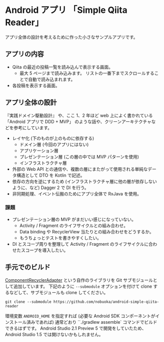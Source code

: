 Android アプリ 「Simple Qiita Reader」
========================================

アプリ全体の設計を考えるために作った小さなサンプルアプリです。

## アプリの内容

* Qiita の最近の投稿一覧を読み込んで表示する画面。
    * 最大 5 ページまで読み込みます。 リストの一番下までスクロールすることで自動で読み込まれます。
* 各投稿を表示する画面。

## アプリ全体の設計

『実践ドメイン駆動設計』 や、ここ 1、2 年ほど web 上によく書かれている 「Android アプリで DDD + MVP」
のような話や、クリーンアーキテクチャなどを参考にしています。

* レイヤ化 (下のものが上のものに依存する)
    * ドメイン層 (今回のアプリにはない)
    * アプリケーション層
    * プレゼンテーション層 (この層の中では MVP パターンを使用)
    * インフラストラクチャ層
* 外部の Web API との通信や、複数の層にまたがって使用される単純なデータ構造として DTO を Kotlin で記述。
* 依存の方向を逆にするため (インフラストラクチャ層に他の層が依存しないように、など) Dagger 2 で DI を行う。
* 非同期処理、イベント伝搬のためにアプリ全体で RxJava を使用。

### 課題

* プレゼンテーション層の MVP がまだいい感じになっていない。
    * Activity / Fragment のライフサイクルとの組み合わせ。
    * Data binding や RecyclerView 当たりとの組み合わせをどうするか。
    * もうちょっとテストを書きやすくしたい。
* DI とスコープ周りを整理して Activity / Fragment のライフサイクルに合わせたスコープを導入したい。

## 手元でのビルド

[ComponentRecyclerAdapter](https://github.com/nobuoka/ComponentsRecyclerAdapter)
という自作のライブラリを Git サブモジュールとして追加しています。
下記のように `--submodule` オプションを付けて clone するなどして、サブモジュールも clone してください。

```
git clone --submodule https://github.com/nobuoka/android-simple-qiita-reader
```

環境変数 `ANDROID_HOME` を指定すれば (必要な Android SDK コンポーネントがインストール済みであれば)
通常どおり ``./gradlew assemble` コマンドでビルドできるはずです。
Android Studio 2.1 Preview 5 で開発をしていたため、Android Studio 1.5 では開けないかもしれません。
